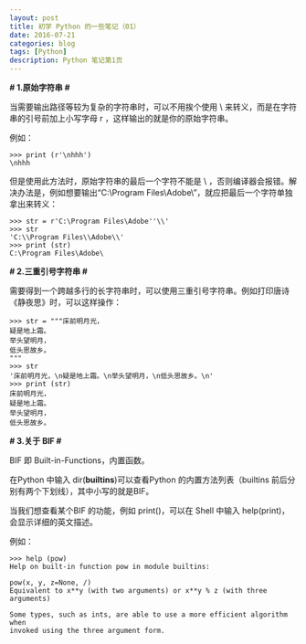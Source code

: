 ```yaml
---
layout: post
title: 初学 Python 的一些笔记（01）
date: 2016-07-21
categories: blog
tags: [Python]
description: Python 笔记第1页
---
```


**# 1.原始字符串 #**

当需要输出路径等较为复杂的字符串时，可以不用挨个使用 \ 来转义，而是在字符串的引号前加上小写字母 r ，这样输出的就是你的原始字符串。

例如：

    >>> print (r'\nhhh')
    \nhhh
但是使用此方法时，原始字符串的最后一个字符不能是 \ ，否则编译器会报错。解决办法是，例如想要输出“C:\Program Files\Adobe\”，就应把最后一个字符单独拿出来转义：

    >>> str = r'C:\Program Files\Adobe''\\'
    >>> str
    'C:\\Program Files\\Adobe\\'
    >>> print (str)
    C:\Program Files\Adobe\


**# 2.三重引号字符串 #**

需要得到一个跨越多行的长字符串时，可以使用三重引号字符串。例如打印唐诗《静夜思》时，可以这样操作：

    >>> str = """床前明月光，
    疑是地上霜。
    举头望明月，
    低头思故乡。
    """
    >>> str
    '床前明月光，\n疑是地上霜。\n举头望明月，\n低头思故乡。\n'
    >>> print (str)
    床前明月光，
    疑是地上霜。
    举头望明月，
    低头思故乡。


**# 3.关于 BIF #**

BIF 即 Built-in-Functions，内置函数。

在Python 中输入 dir(__builtins__)可以查看Python 的内置方法列表（builtins 前后分别有两个下划线），其中小写的就是BIF。

当我们想查看某个BIF 的功能，例如 print()，可以在 Shell 中输入 help(print)，会显示详细的英文描述。

例如：

    >>> help (pow)
    Help on built-in function pow in module builtins:
    
    pow(x, y, z=None, /)
    Equivalent to x**y (with two arguments) or x**y % z (with three arguments)
    
    Some types, such as ints, are able to use a more efficient algorithm when
    invoked using the three argument form.
    